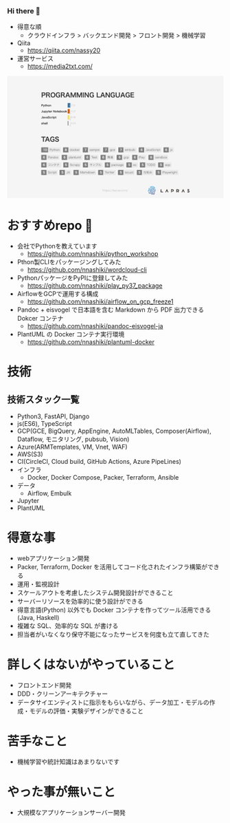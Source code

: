 
### Hi there 👋

- 得意な順
  - クラウドインフラ > バックエンド開発 > フロント開発 > 機械学習
- Qiita
   - https://qiita.com/nassy20
- 運営サービス
   - https://media2txt.com/

![](slide-languages-tags.png)


# おすすめrepo :rainbow:

- 会社でPythonを教えています
    - https://github.com/nnashiki/python_workshop
- Pthon製CLIをパッケージングしてみた
    - https://github.com/nnashiki/wordcloud-cli
- PythonパッケージをPyPIに登録してみた
    - https://github.com/nnashiki/play_py37_package
- AirflowをGCPで運用する構成
    - https://github.com/nnashiki/airflow_on_gcp_freeze1
- Pandoc + eisvogel で日本語を含む Markdown から PDF 出力できる Dokcer コンテナ
    - https://github.com/nnashiki/pandoc-eisvogel-ja
- PlantUML の Docker コンテナ実行環境
    - https://github.com/nnashiki/plantuml-docker


# 技術

## 技術スタック一覧

- Python3, FastAPI, Django
- js(ES6), TypeScript
- GCP(GCE, BigQuery, AppEngine, AutoMLTables, Composer(Airflow), Dataflow, モニタリング, pubsub, Vision)
- Azure(ARMTemplates, VM, Vnet,  WAF)
- AWS(S3)
- CI(CircleCI, Cloud build, GitHub Actions, Azure PipeLines)
- インフラ
  - Docker, Docker Compose, Packer, Terraform, Ansible
- データ
  - Airflow, Embulk
- Jupyter
- PlantUML

# 得意な事 

- webアプリケーション開発
- Packer, Terraform, Docker を活用してコード化されたインフラ構築ができる
- 運用・監視設計
- スケールアウトを考慮したシステム開発設計ができること
- サーバーリソースを効率的に使う設計ができる
- 得意言語(Python) 以外でも Docker コンテナを作ってツール活用できる(Java, Haskell)
- 複雑な SQL、効率的な SQL が書ける
- 担当者がいなくなり保守不能になったサービスを何度も立て直してきた

# 詳しくはないがやっていること
- フロントエンド開発
- DDD・クリーンアーキテクチャー
- データサイエンティストに指示をもらいながら、データ加工・モデルの作成・モデルの評価・実験デザインができること

# 苦手なこと

- 機械学習や統計知識はあまりないです

# やった事が無いこと

- 大規模なアプリケーションサーバー開発



<!--
**nnashiki/nnashiki** is a ✨ _special_ ✨ repository because its `README.md` (this file) appears on your GitHub profile.

Here are some ideas to get you started:

- 🔭 I’m currently working on ...
- 🌱 I’m currently learning ...
- 👯 I’m looking to collaborate on ...
- 🤔 I’m looking for help with ...
- 💬 Ask me about ...
- 📫 How to reach me: ...
- 😄 Pronouns: ...
- ⚡ Fun fact: ...
-->
